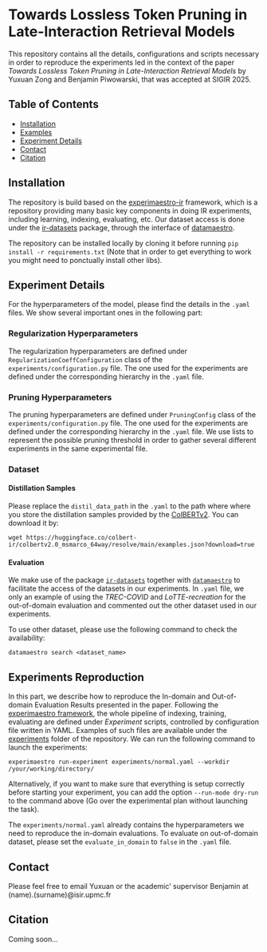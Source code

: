 Towards Lossless Token Pruning in Late-Interaction Retrieval Models
===

This repository contains all the details, configurations and scripts necessary in order to reproduce the experiments led in the context of the paper *Towards Lossless Token Pruning in Late-Interaction Retrieval Models* by Yuxuan Zong and Benjamin Piwowarski, that was accepted at SIGIR 2025.

## Table of Contents

* [Installation](#installation)
* [Examples](#examples)
* [Experiment Details](#experiment-details)
* [Contact](#contact)
* [Citation](#citation)

## Installation

The repository is build based on the [experimaestro-ir](https://github.com/experimaestro/experimaestro-ir) framework, which is a repository providing many basic key components in doing IR experiments, including learning, indexing, evaluating, etc. Our dataset access is done under the [ir-datasets](https://github.com/allenai/ir_datasets/) package, through the interface of [datamaestro](https://github.com/experimaestro/datamaestro_text).

The repository can be installed locally by cloning it before running `pip install -r requirements.txt` (Note that in order to get everything to work you might need to ponctually install other libs).

## Experiment Details

For the hyperparameters of the model, please find the details in the `.yaml` files. We show several important ones in the following part:

### Regularization Hyperparameters
The regularization hyperparameters are defined under `RegularizationCoeffConfiguration` class of the `experiments/configuration.py` file. The one used for the experiments are defined under the corresponding hierarchy in the `.yaml` file.

### Pruning Hyperparameters
The pruning hyperparameters are defined under `PruningConfig` class of the `experiments/configuration.py` file. The one used for the experiments are defined under the corresponding hierarchy in the `.yaml` file. We use lists to represent the possible pruning threshold in order to gather several different experiments in the same experimental file.

### Dataset

#### Distillation Samples

Please replace the `distil_data_path` in the `.yaml` to the path where where you store the distillation samples provided by the [ColBERTv2](https://github.com/stanford-futuredata/ColBERT). You can download it by:

```unix
wget https://huggingface.co/colbert-ir/colbertv2.0_msmarco_64way/resolve/main/examples.json?download=true
```

#### Evaluation
We make use of the package [`ir-datasets`](https://ir-datasets.com/) together with [`datamaestro`](https://github.com/experimaestro/datamaestro_text) to facilitate the access of the datasets in our experiments. In `.yaml` file, we only an example of using the *TREC-COVID* and *LoTTE-recreation* for the out-of-domain evaluation and commented out the other dataset used in our experiments.

To use other dataset, please use the following command to check the availability:
```unix
datamaestro search <dataset_name>
```

## Experiments Reproduction

In this part, we describe how to reproduce the In-domain and Out-of-domain Evaluation Results presented in the paper. Following the [experimaestro framework](https://experimaestro-python.readthedocs.io/en/latest/), the whole pipeline of indexing, training, evaluating are defined under *Experiment* scripts, controlled by configuration file written in YAML. Examples of such files are available under the [experiments](experiments) folder of the repository. We can run the following command to launch the experiments:

````unix
experimaestro run-experiment experiments/normal.yaml --workdir /your/working/directory/
````

Alternatively, if you want to make sure that everything is setup correctly before starting your experiment, you can add the option `--run-mode dry-run` to the command above (Go over the experimental plan without launching the task).

The `experiments/normal.yaml` already contains the hyperparameters we need to reproduce the in-domain evaluations. To evaluate on out-of-domain dataset, please set the `evaluate_in_domain` to `false` in the `.yaml` file.

## Contact

Please feel free to email Yuxuan or the academic' supervisor Benjamin at (name).(surname)@isir.upmc.fr

## Citation

Coming soon...
